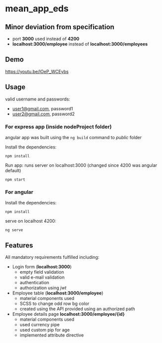# mean_app_eds
## Minor deviation from specification
- port **3000** used instead of **4200**
- **localhost:3000/employee** instead of **localhost:3000/employees**

## Demo
https://youtu.be/lOeP_WCEybs

## Usage
valid username and passwords:
- user1@gmail.com, password1
- user2@gmail.com, password2

### For express app (inside nodeProject folder)
angular app was built using the `ng build` command to *public* folder

Install the dependencies:
```
npm install
```
Run app: runs server on localhost:3000 (changed since 4200 was angular default)
```
npm start
```
### For angular
Install the dependencies:
```
npm install
```
serve on localhost 4200:
```
ng serve
```
## Features
All mandatory requirements fulfilled including:
- Login form (**localhost:3000**)
  - empty field validation
  - valid e-mail validation
  - authentication
  - authorization using *jwt*
- Employee table (**localhost:3000/employee**)
  - material components used
  - SCSS to change odd row bg color
  - created using the API provided using an authorized path
- Employee details page **localhost:3000/employee/{id}**
  - material components used
  - used currency pipe
  - used custom pip for age
  - implemented attribute directive
